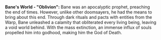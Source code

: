**Bane's World - "Oblivion":** Bane was an apocalyptic prophet, preaching the end of times. However, unlike other doomsayers, he had the means to bring about this end. Through dark rituals and pacts with entities from the Warp, Bane unleashed a calamity that obliterated every living being, leaving a void world behind. With the mass extinction, an immense influx of souls propelled him into godhood, making him the God of Death.